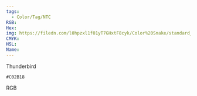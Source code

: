 ```yaml
---
tags:
  - Color/Tag/NTC
RGB:
Hex:
img: https://filedn.com/l0hpzxl1f01yT7GHxtF8cyk/Color%20Snake/standard_csv_to_svg/C02B18.svg
CMYK:
HSL:
Name:
---
```

Thunderbird
```palette
#C02B18
```
RGB
